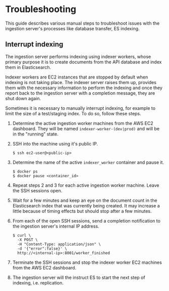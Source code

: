 # Troubleshooting

This guide describes various manual steps to troubleshoot issues with the
ingestion server's processes like database transfer, ES indexing.

## Interrupt indexing

The ingestion server performs indexing using indexer workers, whose primary
purpose it is to create documents from the API database and index them in
Elasticsearch.

Indexer workers are EC2 instances that are stopped by default when indexing is
not taking place. The indexer server raises them up, provides them with the
necessary information to perform the indexing and once they report back to the
ingestion server with a completion message, they are shut down again.

Sometimes it is necessary to manually interrupt indexing, for example to limit
the size of a test/staging index. To do so, follow these steps.

1. Determine the active ingestion worker machines from the AWS EC2 dashboard.
   They will be named `indexer-worker-(dev|prod)` and will be in the "running"
   state.

2. SSH into the machine using it's public IP.

   ```console
   $ ssh ec2-user@<public-ip>
   ```

3. Determine the name of the active `indexer_worker` container and pause it.

   ```console
   $ docker ps
   $ docker pause <container_id>
   ```

4. Repeat steps 2 and 3 for each active ingestion worker machine. Leave the SSH
   sessions open.

5. Wait for a few minutes and keep an eye on the document count in the
   Elasticsearch index that was currently being created. It may increase a
   little because of timing effects but should stop after a few minutes.

6. From each of the open SSH sessions, send a completion notification to the
   ingestion server's internal IP address.

   ```console
   $ curl \
     -X POST \
     -H "Content-Type: application/json" \
     -d '{"error":false}' \
     http://<internal-ip>:8001/worker_finished
   ```

7. Terminate the SSH sessions and stop the indexer worker EC2 machines from the
   AWS EC2 dashboard.

8. The ingestion server will the instruct ES to start the next step of indexing,
   i.e. replication.
